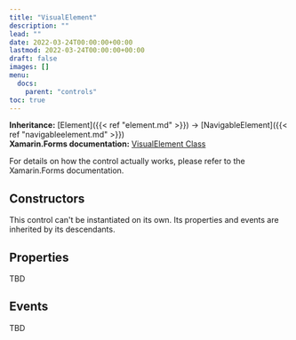 ```yaml
---
title: "VisualElement"
description: ""
lead: ""
date: 2022-03-24T00:00:00+00:00
lastmod: 2022-03-24T00:00:00+00:00
draft: false
images: []
menu:
  docs:
    parent: "controls"
toc: true
---
```


**Inheritance:** [Element]({{< ref "element.md" >}}) -> [NavigableElement]({{< ref "navigableelement.md" >}})  
**Xamarin.Forms documentation:** [VisualElement Class](https://docs.microsoft.com/en-us/dotnet/api/xamarin.forms.visualelement)

For details on how the control actually works, please refer to the Xamarin.Forms documentation.

## Constructors

This control can't be instantiated on its own. Its properties and events are inherited by its descendants.

## Properties

TBD

## Events

TBD
